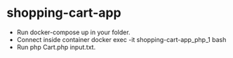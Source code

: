 # shopping-cart-app

* Run docker-compose up in your folder.
* Connect inside container docker exec -it shopping-cart-app_php_1 bash
* Run php Cart.php input.txt.
